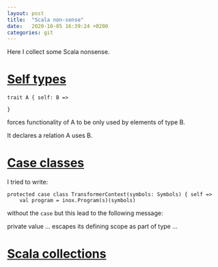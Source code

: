 ```yaml
---
layout: post
title:  "Scala non-sense"
date:   2020-10-05 16:39:24 +0200
categories: git
---
```


Here I collect some Scala nonsense. 

# [Self types][self-types]

```
trait A { self: B => 

}
```

forces functionality of A to be only used by elements of type B. 

It declares a relation A uses B. 

# [Case classes][case-classes]

I tried to write:

```
protected case class TransformerContext(symbols: Symbols) { self =>
    val program = inox.Program(s)(symbols)
```

without the `case` but this lead to the following message:

private value ... escapes its defining scope as part of type ...

# [Scala collections][collections]


[self-types]: https://docs.scala-lang.org/tour/self-types.html
[case-classes]: https://docs.scala-lang.org/overviews/scala-book/case-classes.html
[collections]: https://www.scala-lang.org/api/2.12.3/scala/collection/index.html?search=Map
